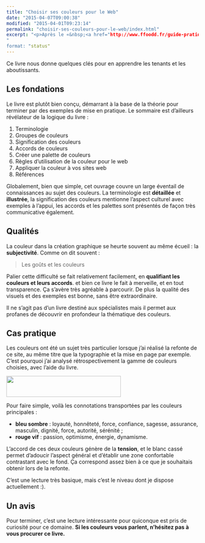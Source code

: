```yaml
---
title: "Choisir ses couleurs pour le Web"
date: "2015-04-07T09:00:38"
modified: "2015-04-01T09:23:14"
permalink: "choisir-ses-couleurs-pour-le-web/index.html"
excerpt: "<p>Après le «&nbsp;<a href="http://www.ffoodd.fr/guide-pratique-de-choix-typographique/">Guide pratique de choix typographique</a>&nbsp;», voici un bouquin pour nous aider à bien choisir nos couleurs. Même si «&nbsp;pour le web&nbsp;» est plus une accroche qu’une spécialisation du livre, le livre explique les principales notions avec clarté. <a href="https://www.ffoodd.fr/choisir-ses-couleurs-pour-le-web/" aria-hidden="true">Lire la suite de «&nbsp;Choisir ses couleurs pour le Web&nbsp;» <span class="meta-nav">&rarr;</span></a></p>
"
format: "status"
---
```

<p>Ce livre nous donne quelques clés pour en apprendre les tenants et les aboutissants.</p>
<h2>Les fondations</h2>
<p>Le livre est plutôt bien conçu, démarrant à la base de la théorie pour terminer par des exemples de mise en pratique. Le sommaire est d’ailleurs révélateur de la logique du livre&nbsp;:</p>
<ol>
<li>Terminologie</li>
<li>Groupes de couleurs</li>
<li>Signification des couleurs</li>
<li>Accords de couleurs</li>
<li>Créer une palette de couleurs</li>
<li>Règles d&rsquo;utilisation de la couleur pour le web</li>
<li>Appliquer la couleur à vos sites web</li>
<li>Références</li>
</ol>
<p>Globalement, bien que simple, cet ouvrage couvre un large éventail de connaissances au sujet des couleurs. La terminologie est <strong>détaillée</strong> et <strong>illustrée</strong>, la signification des couleurs mentionne l’aspect culturel avec exemples à l’appui, les accords et les palettes sont présentés de façon très communicative également.</p>
<h2>Qualités</h2>
<p>La couleur dans la création graphique se heurte souvent au même écueil&nbsp;: la <strong>subjectivité</strong>. Comme on dit souvent&nbsp;:</p>
<blockquote><p>Les goûts et les couleurs</p></blockquote>
<p>Palier cette difficulté se fait relativement facilement, en <strong>qualifiant les couleurs et leurs accords</strong>. et bien ce livre le fait à merveille, et en tout transparence. Ça s’avère très agréable à parcourir. De plus la qualité des visuels et des exemples est bonne, sans être extraordinaire.</p>
<p>Il ne s’agit pas d’un livre destiné aux spécialistes mais il permet aux profanes de découvrir en profondeur la thématique des couleurs.</p>
<h2>Cas pratique</h2>
<p>Les couleurs ont été un sujet très particulier lorsque j’ai réalisé la refonte de ce site, au même titre que la typographie et la mise en page par exemple. C’est pourquoi j’ai analysé rétrospectivement la gamme de couleurs choisies, avec l’aide du livre.</p>
<p><img loading="lazy" decoding="async" src="/images/2015/03/ffoodd-300x55.png" alt="" width="300" height="55" class="aligncenter size-medium wp-image-1522" srcset="https://www.ffoodd.fr/wp-content/uploads/2015/03/ffoodd-300x55.png 300w, https://www.ffoodd.fr/wp-content/uploads/2015/03/ffoodd-1024x188.png 1024w, https://www.ffoodd.fr/wp-content/uploads/2015/03/ffoodd.png 1255w" sizes="(max-width: 300px) 100vw, 300px" /></p>
<p>Pour faire simple, voilà les connotations transportées par les couleurs principales&nbsp;:</p>
<ul>
<li><strong>bleu sombre</strong>&nbsp;: loyauté, honnêteté, force, confiance, sagesse, assurance, masculin, dignité, force, autorité, sérénité&nbsp;;</li>
<li><strong>rouge vif</strong>&nbsp;: passion, optimisme, énergie, dynamisme.</li>
</ul>
<p>L’accord de ces deux couleurs génère de la <strong>tension</strong>, et le blanc cassé permet d’adoucir l’aspect général et d’établir une zone confortable contrastant avec le fond. Ça correspond assez bien à ce que je souhaitais obtenir lors de la refonte.</p>
<p>C’est une lecture très basique, mais c’est le niveau dont je dispose actuellement :).</p>
<h2>Un avis</h2>
<p>Pour terminer, c’est une lecture intéressante pour quiconque est pris de curiosité pour ce domaine. <strong>Si les couleurs vous parlent, n’hésitez pas à vous procurer ce livre.</strong></p>
